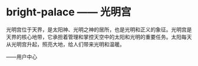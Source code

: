 # bright-palace —— 光明宫

光明宫位于天界，是太阳神、光明之神的居所，也是光明和正义的象征。光明宫是天界的核心地带，它承担着管理和掌控天空中的太阳和光明的重要任务。太阳每天从光明宫升起，照亮大地，给人们带来光明和温暖。

——用户中心